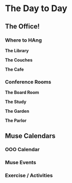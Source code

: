 # The Day to Day

## The Office!

### Where to HAng
**The Library**

**The Couches**

**The Cafe**


### Conference Rooms
**The Board Room**

**The Study**

**The Garden**

**The Parlor**

## Muse Calendars

### OOO Calendar

### Muse Events

### Exercise / Activities